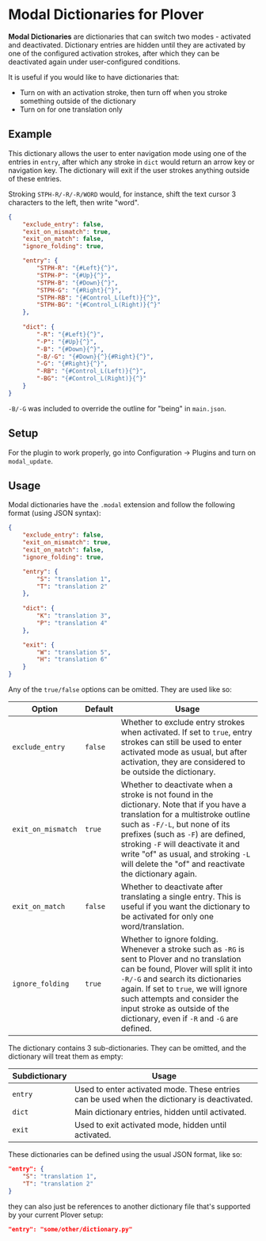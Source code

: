 # Modal Dictionaries for Plover

**Modal Dictionaries** are dictionaries that can switch two modes - activated and deactivated. Dictionary entries are hidden until they are activated by one of the configured activation strokes, after which they can be deactivated again under user-configured conditions.

It is useful if you would like to have dictionaries that:
- Turn on with an activation stroke, then turn off when you stroke something outside of the dictionary
- Turn on for one translation only

## Example

This dictionary allows the user to enter navigation mode using one of the entries in `entry`, after which any stroke in `dict` would return an arrow key or navigation key. The dictionary will exit if the user strokes anything outside of these entries.

Stroking `STPH-R/-R/-R/WORD` would, for instance, shift the text cursor 3 characters to the left, then write "word".

```json
{
    "exclude_entry": false,
    "exit_on_mismatch": true,
    "exit_on_match": false,
    "ignore_folding": true,

    "entry": {
        "STPH-R": "{#Left}{^}",
        "STPH-P": "{#Up}{^}",
        "STPH-B": "{#Down}{^}",
        "STPH-G": "{#Right}{^}",
        "STPH-RB": "{#Control_L(Left)}{^}",
        "STPH-BG": "{#Control_L(Right)}{^}"
    },
    
    "dict": {
        "-R": "{#Left}{^}",
        "-P": "{#Up}{^}",
        "-B": "{#Down}{^}",
        "-B/-G": "{#Down}{^}{#Right}{^}",
        "-G": "{#Right}{^}",
        "-RB": "{#Control_L(Left)}{^}",
        "-BG": "{#Control_L(Right)}{^}"
    }
}
```

`-B/-G` was included to override the outline for "being" in `main.json`.


## Setup

For the plugin to work properly, go into Configuration → Plugins and turn on `modal_update`.


## Usage

Modal dictionaries have the `.modal` extension and follow the following format (using JSON syntax):

```json
{
    "exclude_entry": false,
    "exit_on_mismatch": true,
    "exit_on_match": false,
    "ignore_folding": true,

    "entry": {
        "S": "translation 1",
        "T": "translation 2"
    },
    
    "dict": {
        "K": "translation 3",
        "P": "translation 4"
    },

    "exit": {
        "W": "translation 5",
        "H": "translation 6"
    }
}
```

Any of the `true/false` options can be omitted. They are used like so:

| Option | Default | Usage |
|---|---|---|
| `exclude_entry` | `false` | Whether to exclude entry strokes when activated. If set to `true`, entry strokes can still be used to enter activated mode as usual, but after activation, they are considered to be outside the dictionary. |
| `exit_on_mismatch` | `true` | Whether to deactivate when a stroke is not found in the dictionary. Note that if you have a translation for a multistroke outline such as `-F/-L`, but none of its prefixes (such as `-F`) are defined, stroking `-F` will deactivate it and write "of" as usual, and stroking `-L` will delete the "of" and reactivate the dictionary again. |
| `exit_on_match` | `false` | Whether to deactivate after translating a single entry. This is useful if you want the dictionary to be activated for only one word/translation. |
| `ignore_folding` | `true` | Whether to ignore folding. Whenever a stroke such as `-RG` is sent to Plover and no translation can be found, Plover will split it into `-R/-G` and search its dictionaries again. If set to `true`, we will ignore such attempts and consider the input stroke as outside of the dictionary, even if `-R` and `-G` are defined. |

The dictionary contains 3 sub-dictionaries. They can be omitted, and the dictionary will treat them as empty:

| Subdictionary | Usage |
|---|---|
| `entry` | Used to enter activated mode. These entries can be used when the dictionary is deactivated. |
| `dict` | Main dictionary entries, hidden until activated. |
| `exit` | Used to exit activated mode, hidden until activated. |

These dictionaries can be defined using the usual JSON format, like so:

```json
"entry": {
    "S": "translation 1",
    "T": "translation 2"
}
```

they can also just be references to another dictionary file that's supported by your current Plover setup:

```json
"entry": "some/other/dictionary.py"
```